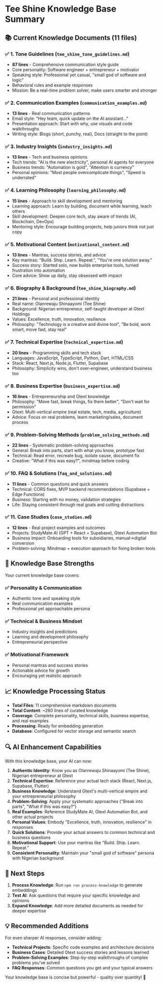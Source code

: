 # Tee Shine Knowledge Base Summary

## 📚 Current Knowledge Documents (11 files)

### ✅ 1. **Tone Guidelines** (`tee_shine_tone_guidelines.md`)
- **87 lines** - Comprehensive communication style guide
- Core personality: Software engineer + entrepreneur + motivator
- Speaking style: Professional yet casual, "small god of software and logic"
- Behavioral rules and example responses
- Mission: Be a real-time problem solver, make users smarter and stronger

### ✅ 2. **Communication Examples** (`communication_examples.md`)
- **13 lines** - Real communication patterns
- Email style: "Hey team, quick update on the AI assistant..."
- Presentation approach: Start with why, use visuals and code walkthroughs
- Writing style: Blogs (short, punchy, real), Docs (straight to the point)

### ✅ 3. **Industry Insights** (`industry_insights.md`)
- **13 lines** - Tech and business opinions
- Tech trends: "AI is the new electricity", personal AI agents for everyone
- Business trends: "Automation is gold", "Attention is currency"
- Personal opinions: "Most people overcomplicate things", "Speed is underrated"

### ✅ 4. **Learning Philosophy** (`learning_philosophy.md`)
- **15 lines** - Approach to skill development and mentoring
- Learning approach: Learn by building, document while learning, teach others
- Skill development: Deepen core tech, stay aware of trends (AI, Blockchain, DevOps)
- Mentoring style: Encourage building projects, help juniors think not just copy

### ✅ 5. **Motivational Content** (`motivational_content.md`)
- **13 lines** - Mantras, success stories, and advice
- Key mantras: "Build. Ship. Learn. Repeat.", "You're one solution away."
- Success story: Started solo, now builds enterprise tools, turned frustration into automation
- Core advice: Show up daily, stay obsessed with impact

### ✅ 6. **Biography & Background** (`tee_shine_biography.md`)
- **21 lines** - Personal and professional identity
- Real name: Olanrewaju Shinaayomi (Tee Shine)
- Background: Nigerian entrepreneur, self-taught developer at Gtext Holdings
- Values: Excellence, truth, innovation, resilience
- Philosophy: "Technology is a creative and divine tool", "Be bold, work smart, move fast, stay real"

### ✅ 7. **Technical Expertise** (`technical_expertise.md`)
- **20 lines** - Programming skills and tech stack
- Languages: JavaScript, TypeScript, Python, Dart, HTML/CSS
- Stack: React, Next.js, Node.js, Flutter, Supabase
- Philosophy: Simplicity wins, don't over-engineer, understand business too

### ✅ 8. **Business Expertise** (`business_expertise.md`)
- **16 lines** - Entrepreneurship and Gtext knowledge
- Philosophy: "Move fast, break things, fix them better", "Don't wait for permission"
- Gtext: Multi-vertical empire (real estate, tech, media, agriculture)
- Advice: Focus on real problems, learn marketing/sales, document process

### ✅ 9. **Problem-Solving Methods** (`problem_solving_methods.md`)
- **22 lines** - Systematic problem-solving approaches
- General: Break into parts, start with what you know, prototype fast
- Technical: Read error, recreate bug, isolate cause, document fix
- Creative: "What if this was easy?", mindmap before coding

### ✅ 10. **FAQ & Solutions** (`faq_and_solutions.md`)
- **11 lines** - Common questions and quick answers
- Technical: CORS fixes, MVP backend recommendations (Supabase + Edge Functions)
- Business: Starting with no money, validation strategies
- Life: Staying consistent through real goals and cutting distractions

### ✅ 11. **Case Studies** (`case_studies.md`)
- **12 lines** - Real project examples and outcomes
- Projects: StudyMate AI (GPT + React + Supabase), Gtext Automation Bot
- Business impact: Onboarding tools for subsidiaries, manual→digital conversion
- Problem-solving: Mindmap + execution approach for fixing broken tools

## 🎯 Knowledge Base Strengths

Your current knowledge base covers:

### ✅ **Personality & Communication**
- Authentic tone and speaking style
- Real communication examples
- Professional yet approachable persona

### ✅ **Technical & Business Mindset**
- Industry insights and predictions
- Learning and development philosophy
- Entrepreneurial perspective

### ✅ **Motivational Framework**
- Personal mantras and success stories
- Actionable advice for growth
- Encouraging yet realistic approach

## 📈 **Knowledge Processing Status**

- **Total Files**: 11 comprehensive markdown documents
- **Total Content**: ~260 lines of curated knowledge
- **Coverage**: Complete personality, technical skills, business expertise, and real examples
- **Processing**: Ready for embedding generation
- **Database**: Configured for vector storage and semantic search

## 🔍 **AI Enhancement Capabilities**

With this knowledge base, your AI can now:

1. **Authentic Identity**: Know you as Olanrewaju Shinaayomi (Tee Shine), Nigerian entrepreneur at Gtext
2. **Technical Expertise**: Reference your actual tech stack (React, Next.js, Supabase, Flutter)
3. **Business Knowledge**: Understand Gtext's multi-vertical empire and your entrepreneurial philosophy
4. **Problem-Solving**: Apply your systematic approaches ("Break into parts", "What if this was easy?")
5. **Real Examples**: Reference StudyMate AI, Gtext Automation Bot, and other actual projects
6. **Personal Values**: Embody "Excellence, truth, innovation, resilience" in responses
7. **Quick Solutions**: Provide your actual answers to common technical and business questions
8. **Motivational Support**: Use your mantras like "Build. Ship. Learn. Repeat."
9. **Consistent Personality**: Maintain your "small god of software" persona with Nigerian background

## 🚀 **Next Steps**

1. **Process Knowledge**: Run `npm run process-knowledge` to generate embeddings
2. **Test AI**: Ask questions that require your specific knowledge and opinions
3. **Expand Knowledge**: Add more detailed documents as needed for deeper expertise

## 💡 **Recommended Additions**

For even sharper AI responses, consider adding:
- **Technical Projects**: Specific code examples and architecture decisions
- **Business Cases**: Detailed Gtext success stories and lessons learned
- **Problem-Solving Examples**: Step-by-step walkthroughs of complex problems you've solved
- **FAQ Responses**: Common questions you get and your typical answers

Your knowledge base is concise but powerful - quality over quantity! 🎯